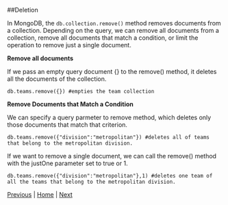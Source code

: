 ##Deletion

In MongoDB, the `db.collection.remove()` method removes documents from a collection. Depending on the query, we can remove all documents from a collection, remove all documents that match a condition, or limit the operation to remove just a single document.


__Remove all documents__

If we pass an empty query document {} to the remove() method, it deletes all the documents of the collection.

```
db.teams.remove({}) #empties the team collection
```


__Remove Documents that Match a Condition__

We can specify a query parmeter to remove method, which deletes only those documents that match that criterion.

```
db.teams.remove({"division":"metropolitan"}) #deletes all of teams that belong to the metropolitan division.
``` 

If we want to remove a single document, we can call the remove() method with the justOne parameter set to true or 1.

```
db.teams.remove({"division":"metropolitan"},1) #deletes one team of all the teams that belong to the metropolitan division.
```

[Previous](https://github.com/joed7/MongoDb/blob/master/update.md)  |  [Home](https://github.com/joed7/MongoDb/blob/master/home.md)  |  [Next](https://github.com/joed7/MongoDb/blob/master/projection.md)